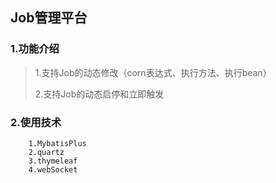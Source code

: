## Job管理平台
### 1.功能介绍
> 1.支持Job的动态修改（corn表达式、执行方法、执行bean）
> 
> 2.支持Job的动态启停和立即触发
### 2.使用技术
```
    1.MybatisPlus
    2.quartz
    3.thymeleaf
    4.webSocket
```

